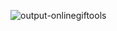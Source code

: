 ![output-onlinegiftools](https://user-images.githubusercontent.com/48588172/178368085-47962f39-b80c-4e49-aa37-d8bd4ad6c3a4.gif)


<!--
### Hi there 👋
**IagoCassel/IagoCassel** is a ✨ _special_ ✨ repository because its `README.md` (this file) appears on your GitHub profile.

Here are some ideas to get you started:

- 🔭 I’m currently working on ...
- 🌱 I’m currently learning ...
- 👯 I’m looking to collaborate on ...
- 🤔 I’m looking for help with ...
- 💬 Ask me about ...
- 📫 How to reach me: ...
- 😄 Pronouns: ...
- ⚡ Fun fact: ...
-->
